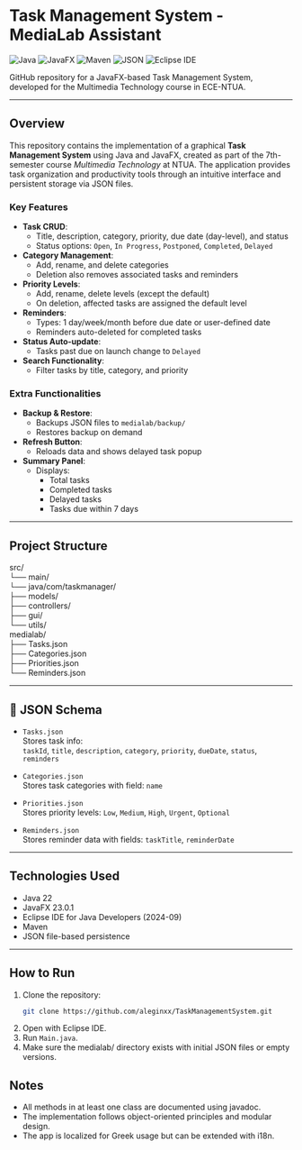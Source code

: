 # Task Management System - MediaLab Assistant

![Java](https://img.shields.io/badge/Java-%23f89820.svg?style=for-the-badge&logo=openjdk&logoColor=white)
![JavaFX](https://img.shields.io/badge/JavaFX-%232233aa.svg?style=for-the-badge&logo=java&logoColor=white)
![Maven](https://img.shields.io/badge/Maven-%23c71a36.svg?style=for-the-badge&logo=apachemaven&logoColor=white)
![JSON](https://img.shields.io/badge/JSON-%23cccccc.svg?style=for-the-badge&logo=json&logoColor=black)
![Eclipse IDE](https://img.shields.io/badge/Eclipse_IDE-%230062b1.svg?style=for-the-badge&logo=eclipseide&logoColor=white)

GitHub repository for a JavaFX-based Task Management System, developed for the Multimedia Technology course in ECE-NTUA.

---

## Overview

This repository contains the implementation of a graphical **Task Management System** using Java and JavaFX, created as part of the 7th-semester course *Multimedia Technology* at NTUA. The application provides task organization and productivity tools through an intuitive interface and persistent storage via JSON files.

### Key Features
- **Task CRUD**:
  - Title, description, category, priority, due date (day-level), and status
  - Status options: `Open`, `In Progress`, `Postponed`, `Completed`, `Delayed`
- **Category Management**:
  - Add, rename, and delete categories
  - Deletion also removes associated tasks and reminders
- **Priority Levels**:
  - Add, rename, delete levels (except the default)
  - On deletion, affected tasks are assigned the default level
- **Reminders**:
  - Types: 1 day/week/month before due date or user-defined date
  - Reminders auto-deleted for completed tasks
- **Status Auto-update**:
  - Tasks past due on launch change to `Delayed`
- **Search Functionality**:
  - Filter tasks by title, category, and priority

### Extra Functionalities
- **Backup & Restore**:
  - Backups JSON files to `medialab/backup/`
  - Restores backup on demand
- **Refresh Button**:
  - Reloads data and shows delayed task popup
- **Summary Panel**:
  - Displays: 
    - Total tasks
    - Completed tasks
    - Delayed tasks
    - Tasks due within 7 days

---

## Project Structure
src/ <br>
└── main/ <br>
└── java/com/taskmanager/ <br>
├── models/ <br>
├── controllers/ <br>
├── gui/ <br>
└── utils/ <br>
medialab/ <br>
├── Tasks.json <br>
├── Categories.json <br>
├── Priorities.json <br>
└── Reminders.json <br>


---

## 🧾 JSON Schema

- `Tasks.json`  
  Stores task info:  
  `taskId`, `title`, `description`, `category`, `priority`, `dueDate`, `status`, `reminders`

- `Categories.json`  
  Stores task categories with field: `name`

- `Priorities.json`  
  Stores priority levels: `Low`, `Medium`, `High`, `Urgent`, `Optional`

- `Reminders.json`  
  Stores reminder data with fields: `taskTitle`, `reminderDate`

---

## Technologies Used

- Java 22
- JavaFX 23.0.1
- Eclipse IDE for Java Developers (2024-09)
- Maven
- JSON file-based persistence

---

## How to Run

1. Clone the repository:
   ```bash
   git clone https://github.com/aleginxx/TaskManagementSystem.git
2. Open with Eclipse IDE.
3. Run `Main.java`.
4. Make sure the medialab/ directory exists with initial JSON files or empty versions.

## Notes
- All methods in at least one class are documented using javadoc.
- The implementation follows object-oriented principles and modular design.
- The app is localized for Greek usage but can be extended with i18n.
